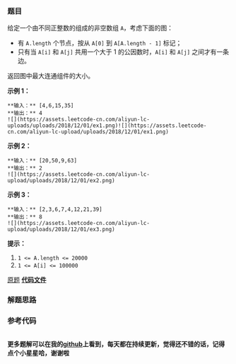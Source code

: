 ### 题目
给定一个由不同正整数的组成的非空数组 `A`，考虑下面的图：

  * 有 `A.length` 个节点，按从 `A[0]` 到 `A[A.length - 1]` 标记；
  * 只有当 `A[i]` 和 `A[j]` 共用一个大于 1 的公因数时，`A[i]` 和 `A[j]` 之间才有一条边。

返回图中最大连通组件的大小。



**示例 1：**

    
    
    **输入：** [4,6,15,35]
    **输出：** 4
    ![](https://assets.leetcode-cn.com/aliyun-lc-uploads/uploads/2018/12/01/ex1.png)![](https://assets.leetcode-cn.com/aliyun-lc-upload/uploads/2018/12/01/ex1.png)
    

**示例 2：**

    
    
    **输入：** [20,50,9,63]
    **输出：** 2
    ![](https://assets.leetcode-cn.com/aliyun-lc-upload/uploads/2018/12/01/ex2.png)
    

**示例 3：**

    
    
    **输入：** [2,3,6,7,4,12,21,39]
    **输出：** 8
    ![](https://assets.leetcode-cn.com/aliyun-lc-upload/uploads/2018/12/01/ex3.png)
    



**提示：**

  1. `1 <= A.length <= 20000`
  2. `1 <= A[i] <= 100000`

[原题](https://leetcode-cn.com/problems/largest-component-size-by-common-factor/)    **[代码文件]()**


### 解题思路




### 参考代码

```go


```




**更多题解可以在我的[github](https://github.com/LZH139/leetcode_Go)上看到，每天都在持续更新，觉得还不错的话，记得点个小星星哈，谢谢啦**
